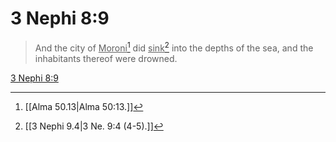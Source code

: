 # 3 Nephi 8:9

> And the city of <u>Moroni</u>[^a] did <u>sink</u>[^b] into the depths of the sea, and the inhabitants thereof were drowned.

[3 Nephi 8:9](https://www.churchofjesuschrist.org/study/scriptures/bofm/3-ne/8?lang=eng&id=p9#p9)


[^a]: [[Alma 50.13|Alma 50:13.]]
[^b]: [[3 Nephi 9.4|3 Ne. 9:4 (4-5).]]
